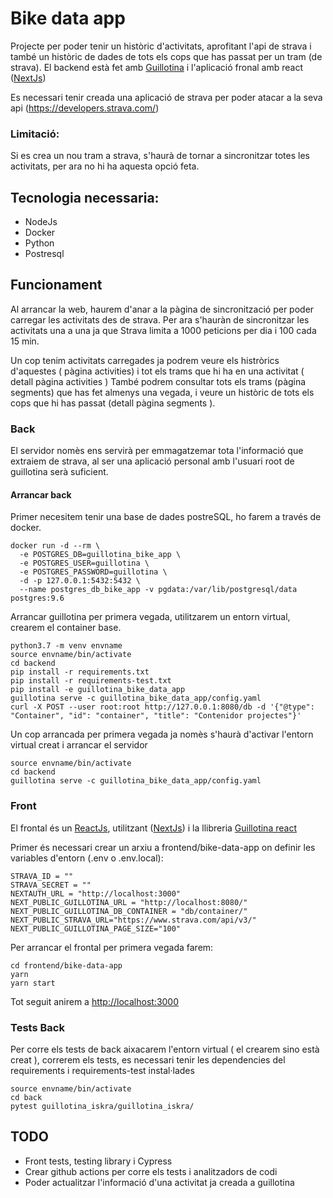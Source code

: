 # Bike data app

Projecte per poder tenir un històric d'activitats, aprofitant l'api de strava i també un històric de dades de tots els cops que has passat per un tram (de strava).
El backend està fet amb [Guillotina](https://github.com/plone/guillotina) i l'aplicació fronal amb react ([NextJs](https://nextjs.org/))

Es necessari tenir creada una aplicació de strava per poder atacar a la seva api (https://developers.strava.com/)

### Limitació:
Si es crea un nou tram a strava, s'haurà de tornar a sincronitzar totes les activitats, per ara no hi ha aquesta opció feta.

## Tecnologia necessaria:

- NodeJs
- Docker
- Python
- Postresql

## Funcionament 

Al arrancar la web, haurem d'anar a la pàgina de sincronització per poder carregar les activitats des de strava. 
Per ara s'hauràn de sincronitzar les activitats una a una ja que Strava limita a 1000 peticions per dia i 100 cada 15 min.

Un cop tenim activitats carregades ja podrem veure els histròrics d'aquestes ( pàgina activities) i tot els trams que hi ha en una activitat ( detall pàgina activities )
També podrem consultar tots els trams (pàgina segments) que has fet almenys una vegada, i veure un històric de tots els cops que hi has passat (detall pàgina segments ).


### Back

El servidor nomès ens servirà per emmagatzemar tota l'informació que extraiem de strava, al ser una aplicació personal amb l'usuari root de guillotina serà suficient. 


#### Arrancar back

Primer necesitem tenir una base de dades postreSQL, ho farem a través de docker. 

```
docker run -d --rm \
  -e POSTGRES_DB=guillotina_bike_app \
  -e POSTGRES_USER=guillotina \
  -e POSTGRES_PASSWORD=guillotina \
  -d -p 127.0.0.1:5432:5432 \
  --name postgres_db_bike_app -v pgdata:/var/lib/postgresql/data postgres:9.6
```

Arrancar guillotina per primera vegada, utilitzarem un entorn virtual, crearem el container base.

```
python3.7 -m venv envname
source envname/bin/activate
cd backend
pip install -r requirements.txt
pip install -r requirements-test.txt
pip install -e guillotina_bike_data_app
guillotina serve -c guillotina_bike_data_app/config.yaml
curl -X POST --user root:root http://127.0.0.1:8080/db -d '{"@type": "Container", "id": "container", "title": "Contenidor projectes"}'
```

Un cop arrancada per primera vegada ja nomès s'haurà d'activar l'entorn virtual creat i arrancar el servidor
```
source envname/bin/activate
cd backend
guillotina serve -c guillotina_bike_data_app/config.yaml
```


### Front

El frontal és un [ReactJs](https://reactjs.org/), utilitzant ([NextJs](https://nextjs.org/)) i la llibreria [Guillotina react](https://github.com/guillotinaweb/guillotina_react)

Primer és necessari crear un arxiu a frontend/bike-data-app on definir les variables d'entorn (.env o .env.local):

```
STRAVA_ID = "" 
STRAVA_SECRET = ""
NEXTAUTH_URL = "http://localhost:3000"
NEXT_PUBLIC_GUILLOTINA_URL = "http://localhost:8080/"
NEXT_PUBLIC_GUILLOTINA_DB_CONTAINER = "db/container/"
NEXT_PUBLIC_STRAVA_URL="https://www.strava.com/api/v3/"
NEXT_PUBLIC_GUILLOTINA_PAGE_SIZE="100" 
```

Per arrancar el frontal per primera vegada farem:

```
cd frontend/bike-data-app
yarn
yarn start
```

Tot seguit anirem a [http://localhost:3000](http://localhost:3000)


### Tests Back

Per corre els tests de back aixacarem l'entorn virtual ( el crearem sino està creat ), correrem els tests, es necessari tenir les dependencies del requirements i requirements-test instal·lades

```
source envname/bin/activate
cd back
pytest guillotina_iskra/guillotina_iskra/
```


## TODO

- Front tests, testing library i Cypress
- Crear github actions per corre els tests i analitzadors de codi
- Poder actualitzar l'informació d'una activitat ja creada a guillotina